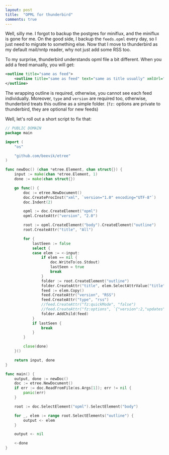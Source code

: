 ```yaml
---
layout: post
title:  "OPML for thunderbird"
comments: true
---
```


Well, silly me. I forgot to backup the postgres for miniflux, and the miniflux is gone for me.
On the good side, I backup the `feeds.opml` every day, so I just need to migrate to something 
else. Now that I move to thunderbird as my default mail/nntp reader, why not just add some RSS too.

To my surprise, thunderbird understands opml file a bit different. When you add a feed manually,
you will get:

```xml
<outline title="same as feed">
    <outline title="same as feed" text="same as title usually" xmlUrl="https://url-to-rss-or-atom" htmlUrl="https://url-to-website" type="rss" version="RSS"/>
</outline>
```

The wrapping outline is required, otherwise, you cannot see each feed individually. 
Moreover, `type` and `version` are required too, otherwise, thunderbird treats this
outline as a simple folder. (`fz:` options are private to thunderbird, they are optional for new feeds)

Well, let's roll out a short script to fix that:

```go
// PUBLIC DOMAIN
package main

import (
	"os"

	"github.com/beevik/etree"
)

func newDoc() (chan *etree.Element, chan struct{}) {
	input := make(chan *etree.Element, 1)
	done := make(chan struct{})

	go func() {
		doc := etree.NewDocument()
		doc.CreateProcInst("xml", `version="1.0" encoding="UTF-8"`)
		doc.Indent(2)

		opml := doc.CreateElement("opml")
		opml.CreateAttr("version", "2.0")

		root := opml.CreateElement("body").CreateElement("outline")
		root.CreateAttr("title", "All")

		for {
			lastSeen := false
			select {
			case elem := <-input:
				if elem == nil {
					doc.WriteTo(os.Stdout)
					lastSeen = true
					break
				}
				folder := root.CreateElement("outline")
				folder.CreateAttr("title", elem.SelectAttrValue("title", ""))
				feed := elem.Copy()
				feed.CreateAttr("version", "RSS")
				feed.CreateAttr("type", "rss")
				//feed.CreateAttr("fz:quickMode", "false")
				//feed.CreateAttr("fz:options", `{"version":2,"updates":{"enabled":true,"updateMinutes":1440,"updateUnits":"min"},"category":{"enabled":false,"prefixEnabled":false,"prefix":""}}`)
				folder.AddChild(feed)
			}
			if lastSeen {
				break
			}
		}

		close(done)
	}()

	return input, done
}

func main() {
	output, done := newDoc()
	doc := etree.NewDocument()
	if err := doc.ReadFromFile(os.Args[1]); err != nil {
		panic(err)
	}

	root := doc.SelectElement("opml").SelectElement("body")

	for _, elem := range root.SelectElements("outline") {
		output <- elem
	}

	output <- nil

	<-done
}
```

